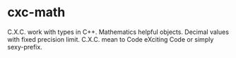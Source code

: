 # cxc-math
C.X.C. work with types in C++. Mathematics helpful objects. Decimal values with fixed precision limit. C.X.C. mean to Code eXciting Code or simply sexy-prefix.
